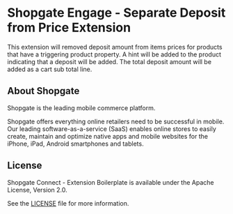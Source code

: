 # Shopgate Engage - Separate Deposit from Price Extension

This extension will removed deposit amount from items prices for products that have a triggering product property. A hint will be added to the product indicating that a deposit will be added. The total deposit amount will be added as a cart sub total line.

## About Shopgate

Shopgate is the leading mobile commerce platform.

Shopgate offers everything online retailers need to be successful in mobile. Our leading
software-as-a-service (SaaS) enables online stores to easily create, maintain and optimize native
apps and mobile websites for the iPhone, iPad, Android smartphones and tablets.

## License

Shopgate Connect - Extension Boilerplate is available under the Apache License, Version 2.0.

See the [LICENSE](./LICENSE) file for more information.
